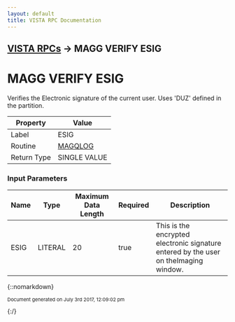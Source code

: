 ```yaml
---
layout: default
title: VISTA RPC Documentation
---
```


## [VISTA RPCs](TableOfContents) &#8594; MAGG VERIFY ESIG
# MAGG VERIFY ESIG

Verifies the Electronic signature of the current user.  Uses 'DUZ' defined in the partition.

Property | Value
--- | ---
Label | ESIG
Routine | [MAGQLOG](http://code.osehra.org/dox/Routine_MAGQLOG_source.html)
Return Type | SINGLE VALUE


### Input Parameters

Name | Type | Maximum Data Length | Required | Description
--- | --- | --- | --- | ---
ESIG | LITERAL | 20 | true | This is the encrypted electronic signature entered by the user on theImaging window.



{::nomarkdown} <br/><p style="font-size: 11px">Document generated on July 3rd 2017, 12:09:02 pm</p>{:/}